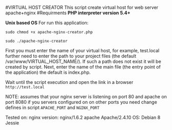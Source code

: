 #VIRTUAL HOST CREATOR
This script create virtual host for web server apache+nginx
#Requirments
 **PHP interpreter version 5.4+**
 
 **Unix based OS**
For run this application:
    
    sudo chmod +x apache-nginx-creator.php
    
    sudo ./apache-nginx-creator
    
 First you must enter the name of your virtual host, for example, test.local
 further need to enter the path to your project files (the default /var/www/VIRTUAL_HOST_NAME/).
 If such a path does not exist it will be created by script.
 Next, enter the name of the main file (the entry point of the application) 
 the default is index.php.
 
 Wait until the script execution and open the link in a browser `http://test.local`
 
 NOTE: assumes that your nginx server is listening on port 80 and apache on port 8080
 if you servers configured on on other ports you need change defines in script
 `APACHE_PORT` and `NGINX_PORT`
 
Tested on: 
nginx  version: nginx/1.6.2
apache Apache/2.4.10
OS: Debian 8 Jessie
 

